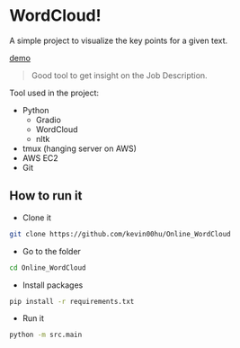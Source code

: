 # WordCloud!

A simple project to visualize the key points for a given text.

[demo](http://54.184.106.248:8888)

> Good tool to get insight on the Job Description.

Tool used in the project:
- Python
  - Gradio
  - WordCloud
  - nltk
- tmux (hanging server on AWS)
- AWS EC2
- Git

## How to run it
- Clone it

```bash
git clone https://github.com/kevin00hu/Online_WordCloud
```

- Go to the folder

```bash
cd Online_WordCloud
```

- Install packages 
  
```bash
pip install -r requirements.txt
```

- Run it

```bash
python -m src.main
```
